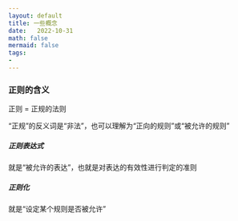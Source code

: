 ```yaml
---
layout: default
title: 一些概念
date:   2022-10-31
math: false
mermaid: false
tags:
- 
---
```


### 正则的含义

正则 = 正规的法则

“正规”的反义词是“非法”，也可以理解为“正向的规则”或“被允许的规则”

##### 正则表达式
就是“被允许的表达”，也就是对表达的有效性进行判定的准则

##### 正则化
就是“设定某个规则是否被允许”


